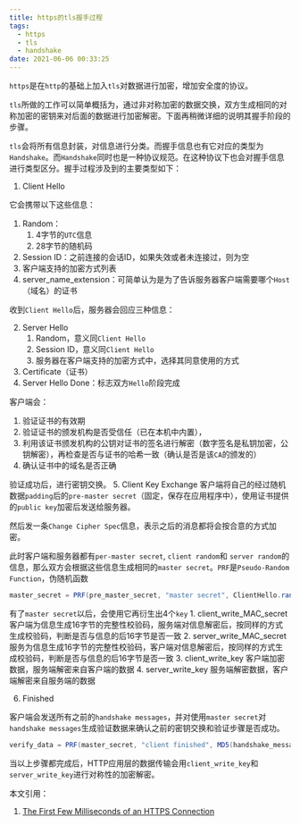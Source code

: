 ```yaml
---
title: https的tls握手过程
tags:
  - https
  - tls
  - handshake
date: 2021-06-06 00:33:25
---
```

`https`是在`http`的基础上加入`tls`对数据进行加密，增加安全度的协议。

`tls`所做的工作可以简单概括为，通过非对称加密的数据交换，双方生成相同的对称加密的密钥来对后面的数据进行加密解密。下面再稍微详细的说明其握手阶段的步骤。

`tls`会将所有信息封装，对信息进行分类。而握手信息也有它对应的类型为`Handshake`。而`Handshake`同时也是一种协议规范。在这种协议下也会对握手信息进行类型区分。握手过程涉及到的主要类型如下：

1. Client Hello

它会携带以下这些信息：
  1. Random：
      1. 4字节的`UTC`信息
      2. 28字节的随机码
  2. Session ID：之前连接的会话ID，如果失效或者未连接过，则为空
  3. 客户端支持的加密方式列表
  4. server_name_extension：可简单认为是为了告诉服务器客户端需要哪个`Host`（域名）的证书
  
收到`Client Hello`后，服务器会回应三种信息：

2. Server Hello
    1. Random，意义同`Client Hello`
    2. Session ID，意义同`Client Hello`
    3. 服务器在客户端支持的加密方式中，选择其同意使用的方式
3. Certificate（证书）
4. Server Hello Done：标志双方`Hello`阶段完成

客户端会：
1. 验证证书的有效期 
2. 验证证书的颁发机构是否受信任（已在本机中内置），
3. 利用该证书颁发机构的公钥对证书的签名进行解密（数字签名是私钥加密，公钥解密），再检查是否与证书的哈希一致（确认是否是该`CA`的颁发的）
4. 确认证书中的域名是否正确

验证成功后，进行密钥交换。
5. Client Key Exchange
客户端将自己的经过随机数据`padding`后的`pre-master secret`（固定，保存在应用程序中），使用证书提供的`public key`加密后发送给服务器。

然后发一条`Change Cipher Spec`信息，表示之后的消息都将会按合意的方式加密。

此时客户端和服务器都有`per-master secret`, `client random`和 `server random`的信息，那么双方会根据这些信息生成相同的`master secret`。`PRF`是`Pseudo-Random Function`，伪随机函数
```c#
master_secret = PRF(pre_master_secret, "master secret", ClientHello.random + ServerHello.random)
```

有了`master secret`以后，会使用它再衍生出4个`key`
    1. client_write_MAC_secret 客户端为信息生成16字节的完整性校验码，服务端对信息解密后，按同样的方式生成校验码，判断是否与信息的后16字节是否一致
    2. server_write_MAC_secret 服务为信息生成16字节的完整性校验码，客户端对信息解密后，按同样的方式生成校验码，判断是否与信息的后16字节是否一致
    3. client_write_key 客户端加密数据，服务端解密来自客户端的数据
    4. server_write_key 服务端解密数据，客户端解密来自服务端的数据


6. Finished

客户端会发送所有之前的`handshake messages`，并对使用`master secret`对`handshake messages`生成验证数据来确认之前的密钥交换和验证步骤是否成功。
```c#
verify_data = PRF(master_secret, "client finished", MD5(handshake_messages) + SHA-1(handshake_messages))
```

当以上步骤都完成后，HTTP应用层的数据传输会用`client_write_key`和`server_write_key`进行对称性的加密解密。

本文引用：
1. [The First Few Milliseconds of an HTTPS Connection](http://www.moserware.com/2009/06/first-few-milliseconds-of-https.html#)


